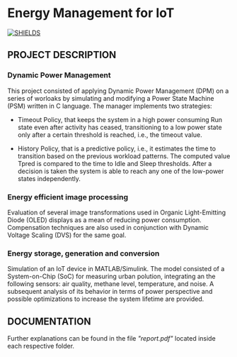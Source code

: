 # Energy Management for IoT
[![SHIELDS](https://img.shields.io/badge/development-completed-green)](https://shields.io/)

## PROJECT DESCRIPTION

### Dynamic Power Management

This project consisted of applying Dynamic Power Management (DPM) on a series of worloaks by simulating and modifying a Power State Machine (PSM) written in C language. The manager implements two strategies:
	
* Timeout Policy, that keeps the system in a high power consuming Run state even after activity has ceased, transitioning to a low power state only after a certain threshold is reached, i.e., the timeout value.
	
* History Policy, that is a predictive policy, i.e., it estimates the time to transition based on the previous workload patterns. The computed value Tpred is compared to the time to Idle and Sleep thresholds. After a decision is taken the system is able to reach any one of the low-power states independently.

### Energy efficient image processing

Evaluation of several image transformations used in Organic Light-Emitting Diode (OLED) displays as a mean of reducing power consumption. Compensation techniques are also used in conjunction with Dynamic Voltage Scaling (DVS) for the same goal.

### Energy storage, generation and conversion

Simulation of an IoT device in MATLAB/Simulink. The model consisted of a System-on-Chip (SoC) for measuring urban polution, integrating an the following sensors: air quality, methane level, temperature, and noise. A subsequent analysis of its behavior in terms of power perspective and possible optimizations to increase the system lifetime are provided.

## DOCUMENTATION

Further explanations can be found in the file *"report.pdf"* located inside each respective folder.
